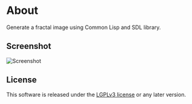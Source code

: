 # About

Generate a fractal image using Common Lisp and SDL library.

## Screenshot

![Screenshot](/screenshot.png?raw=true "Screenshot")

## License

This software is released under the [LGPLv3 license](https://opensource.org/licenses/lgpl-3.0.html) or any later version.


